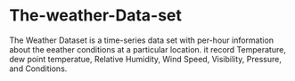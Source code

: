 # The-weather-Data-set
The Weather Dataset is a time-series data set with per-hour information about the eeather conditions at a particular location. it record Temperature, dew point temperatue, Relative Humidity, Wind Speed, Visibility, Pressure, and Conditions.
